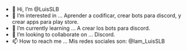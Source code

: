 - 👋 Hi, I’m @LuisSLB
- 👀 I’m interested in ... Aprender a codificar, crear bots para discord, y crear apps para play store.
- 🌱 I’m currently learning ...  A crear los bots para discord.
- 💞️ I’m looking to collaborate on ... Discord.
- 📫 How to reach me ...  Mis redes sociales son: @Iam_LuisSLB

<!---
LuisSLB/LuisSLB is a ✨ special ✨ repository because its `README.md` (this file) appears on your GitHub profile.
You can click the Preview link to take a look at your changes.
--->
